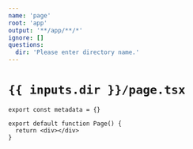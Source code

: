 ```yaml
---
name: 'page'
root: 'app'
output: '**/app/**/*'
ignore: []
questions:
  dir: 'Please enter directory name.'
---
```


# `{{ inputs.dir }}/page.tsx`

```tsx
export const metadata = {}

export default function Page() {
  return <div></div>
}
```

